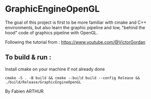 # GraphicEngineOpenGL  

The goal of this project is first to be more familiar with cmake and C++ environments, but also learn the graphic pipeline and low, "behind the hood" code of graphics pipeline with OpenGL.

Following the tutorial from : https://www.youtube.com/@VictorGordan


## To build & run :
Install cmake on your machine if not already done

`cmake -S . -B build && cmake --build build --config Release && ./build/Release/GraphicEngineOpenGL`



By Fabien ARTHUR